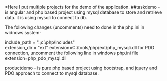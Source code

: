 *Here I put multiple projects for the demo of the application.
##taskdemo - is angular and php based project using mysql database to store and retrieve data. it is using mysqli to connect to db.

The following changes (uncomments) need to done in the php.ini in widnows system-

  include_path = ".;c:\php\includes" <br/> 
  extension_dir = "ext"
  extension=C:/tools/php/ext\php_mysqli.dll
for PDO connection, uncomment the following line in windows php.ini file
extension=php_pdo_mysql.dll

productdemo - is pure php based project using bootstrap, and jquery and PDO approach to connect to mysql database.

